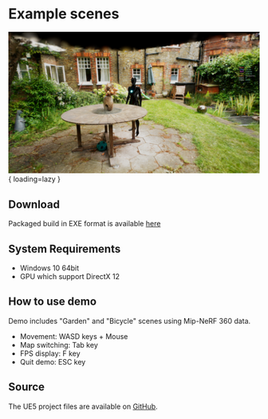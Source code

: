 # Example scenes

![](images/demo1280.png){ loading=lazy }  

## Download

Packaged build in EXE format is available [here](https://taguchishouji-my.sharepoint.com/:u:/g/personal/kasa_taguchishouji_onmicrosoft_com/ESL5tSLg-cpNomZDj_lMgfsBpT_VaZunWSAZQhp3WsZb2w?e=YhyPwf)

## System Requirements

- Windows 10 64bit
- GPU which support DirectX 12

## How to use demo

Demo includes "Garden" and "Bicycle" scenes using Mip-NeRF 360 data.

- Movement: WASD keys + Mouse
- Map switching: Tab key
- FPS display: F key
- Quit demo: ESC key

## Source

The UE5 project files are available on [GitHub](https://github.com/Akiya-Research-Institute/3dGaussiansPlugin-Demo).
